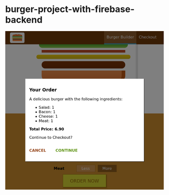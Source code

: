 # burger-project-with-firebase-backend

![alt text](https://github.com/krishnacharya-it/burger-project-with-firebase-backend/blob/master/Screenshot_2020-08-31%20burger%20demo.png)
